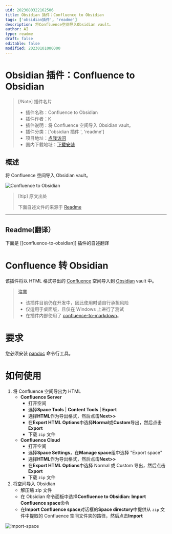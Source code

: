 ```yaml
---
uid: 2023080322162506
title: Obsidian 插件：Confluence to Obsidian
tags: ['obsidian插件', 'readme']
description: 将Confluence空间导入Obsidian vault。
author: AI
type: readme
draft: false
editable: false
modified: 20230101000000
---
```


# Obsidian 插件：Confluence to Obsidian

> [!Note] 插件名片
> - 插件名称：Confluence to Obsidian
> - 插件作者：K
> - 插件说明：将 Confluence 空间导入 Obsidian vault。
> - 插件分类：['obsidian 插件 ', 'readme']
> - 项目地址：[点我访问](https://github.com/KkEi34/confluence-to-obsidian-plugin)
> - 国内下载地址：[下载安装](https://pkmer.cn/products/plugin/pluginMarket/?confluence-to-obsidian)

## 概述

将 Confluence 空间导入 Obsidian vault。

![Confluence to Obsidian](https://cdn.pkmer.cn/covers/confluence-to-obsidian.gif!pkmer)

> [!tip] 原文出处
>
>下面自述文件的来源于 [Readme](https://ghproxy.net/https://raw.githubusercontent.com/KkEi34/confluence-to-obsidian-plugin/master/README.md)

---

## Readme(翻译）

下面是 [[confluence-to-obsidian]] 插件的自述翻译

# Confluence 转 Obsidian

该插件将以 HTML 格式导出的 [Confluence](https://www.atlassian.com/software/confluence) 空间导入到 [Obsidian](https://obsidian.md) vault 中。

> **注意**
> - 该插件目前仍在开发中，因此使用时请自行承担风险
> - 仅适用于桌面版，且仅在 Windows 上进行了测试
> - 在插件内部使用了 [confluence-to-markdown](https://github.com/KkEi34/confluence-to-markdown)。

# 要求

您必须安装 [pandoc](http://pandoc.org/installing.html) 命令行工具。

# 如何使用

1. 将 Confluence 空间导出为 HTML
   - **Confluence Server**
     - 打开空间
     - 选择**Space Tools** | **Content Tools** | **Export**
     - 选择**HTML**作为导出格式，然后点击**Next>>**
     - 在**Export HTML Options**中选择**Normal**或**Custom**导出，然后点击**Export**
     - 下载 `zip` 文件
   - **Confluence Cloud**
     - 打开空间
     - 选择**Space Settings**，在**Manage space**组中选择 "Export space"
     - 选择**HTML**作为导出格式，然后点击**Next>>**
     - 在**Export HTML Options**中选择 Normal 或 Custom 导出，然后点击**Export**
     - 下载 `zip` 文件
 2. 将空间导入 Obsidian
    - 解压缩 zip 文件
    - 在 Obsidian 命令面板中选择**Confluence to Obsidian: Import Confluence space**命令
    - 在**Import Confluence space**对话框的**Space directory**中提供从 `zip` 文件中提取的 Confluence 空间文件夹的路径，然后点击**Import**

![import-space](docs/assets/import-space.gif)
